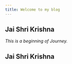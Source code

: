 ```yaml
---
title: Welcome to my blog
---
```

## Jai Shri Krishna

*This is a beginning of Journey.*

## Jai Shri Krishna

